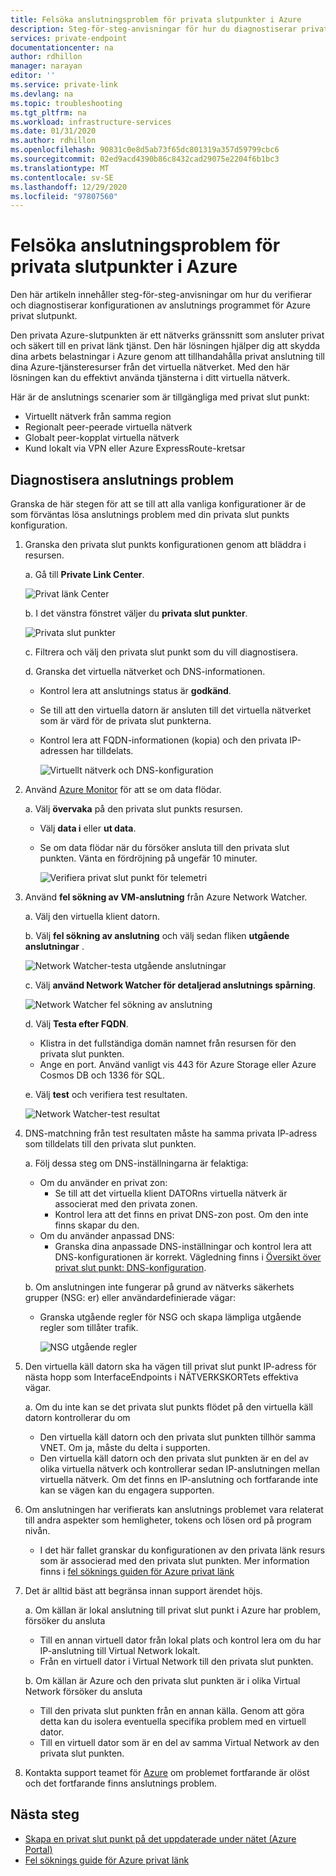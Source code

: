 ```yaml
---
title: Felsöka anslutningsproblem för privata slutpunkter i Azure
description: Steg-för-steg-anvisningar för hur du diagnostiserar privat slut punkts anslutning
services: private-endpoint
documentationcenter: na
author: rdhillon
manager: narayan
editor: ''
ms.service: private-link
ms.devlang: na
ms.topic: troubleshooting
ms.tgt_pltfrm: na
ms.workload: infrastructure-services
ms.date: 01/31/2020
ms.author: rdhillon
ms.openlocfilehash: 90831c0e8d5ab73f65dc801319a357d59799cbc6
ms.sourcegitcommit: 02ed9acd4390b86c8432cad29075e2204f6b1bc3
ms.translationtype: MT
ms.contentlocale: sv-SE
ms.lasthandoff: 12/29/2020
ms.locfileid: "97807560"
---
```

# <a name="troubleshoot-azure-private-endpoint-connectivity-problems"></a>Felsöka anslutningsproblem för privata slutpunkter i Azure

Den här artikeln innehåller steg-för-steg-anvisningar om hur du verifierar och diagnostiserar konfigurationen av anslutnings programmet för Azure privat slutpunkt.

Den privata Azure-slutpunkten är ett nätverks gränssnitt som ansluter privat och säkert till en privat länk tjänst. Den här lösningen hjälper dig att skydda dina arbets belastningar i Azure genom att tillhandahålla privat anslutning till dina Azure-tjänsteresurser från det virtuella nätverket. Med den här lösningen kan du effektivt använda tjänsterna i ditt virtuella nätverk.

Här är de anslutnings scenarier som är tillgängliga med privat slut punkt:

- Virtuellt nätverk från samma region
- Regionalt peer-peerade virtuella nätverk
- Globalt peer-kopplat virtuella nätverk
- Kund lokalt via VPN eller Azure ExpressRoute-kretsar

## <a name="diagnose-connectivity-problems"></a>Diagnostisera anslutnings problem 

Granska de här stegen för att se till att alla vanliga konfigurationer är de som förväntas lösa anslutnings problem med din privata slut punkts konfiguration.

1. Granska den privata slut punkts konfigurationen genom att bläddra i resursen.

    a. Gå till **Private Link Center**.

      ![Privat länk Center](./media/private-endpoint-tsg/private-link-center.png)

    b. I det vänstra fönstret väljer du **privata slut punkter**.
    
      ![Privata slut punkter](./media/private-endpoint-tsg/private-endpoints.png)

    c. Filtrera och välj den privata slut punkt som du vill diagnostisera.

    d. Granska det virtuella nätverket och DNS-informationen.
     - Kontrol lera att anslutnings status är **godkänd**.
     - Se till att den virtuella datorn är ansluten till det virtuella nätverket som är värd för de privata slut punkterna.
     - Kontrol lera att FQDN-informationen (kopia) och den privata IP-adressen har tilldelats.
    
       ![Virtuellt nätverk och DNS-konfiguration](./media/private-endpoint-tsg/vnet-dns-configuration.png)
    
1. Använd [Azure Monitor](../azure-monitor/overview.md) för att se om data flödar.

    a. Välj **övervaka** på den privata slut punkts resursen.
     - Välj **data i** eller **ut data**. 
     - Se om data flödar när du försöker ansluta till den privata slut punkten. Vänta en fördröjning på ungefär 10 minuter.
    
       ![Verifiera privat slut punkt för telemetri](./media/private-endpoint-tsg/private-endpoint-monitor.png)

1.  Använd **fel sökning av VM-anslutning** från Azure Network Watcher.

    a. Välj den virtuella klient datorn.

    b. Välj **fel sökning av anslutning** och välj sedan fliken **utgående anslutningar** .
    
      ![Network Watcher-testa utgående anslutningar](./media/private-endpoint-tsg/network-watcher-outbound-connection.png)
    
    c. Välj **använd Network Watcher för detaljerad anslutnings spårning**.
    
      ![Network Watcher fel sökning av anslutning](./media/private-endpoint-tsg/network-watcher-connection-troubleshoot.png)

    d. Välj **Testa efter FQDN**.
     - Klistra in det fullständiga domän namnet från resursen för den privata slut punkten.
     - Ange en port. Använd vanligt vis 443 för Azure Storage eller Azure Cosmos DB och 1336 för SQL.

    e. Välj **test** och verifiera test resultaten.
    
      ![Network Watcher-test resultat](./media/private-endpoint-tsg/network-watcher-test-results.png)
    
        
1. DNS-matchning från test resultaten måste ha samma privata IP-adress som tilldelats till den privata slut punkten.

    a. Följ dessa steg om DNS-inställningarna är felaktiga:
     - Om du använder en privat zon: 
       - Se till att det virtuella klient DATORns virtuella nätverk är associerat med den privata zonen.
       - Kontrol lera att det finns en privat DNS-zon post. Om den inte finns skapar du den.
     - Om du använder anpassad DNS:
       - Granska dina anpassade DNS-inställningar och kontrol lera att DNS-konfigurationen är korrekt.
       Vägledning finns i [Översikt över privat slut punkt: DNS-konfiguration](./private-endpoint-overview.md#dns-configuration).

    b. Om anslutningen inte fungerar på grund av nätverks säkerhets grupper (NSG: er) eller användardefinierade vägar:
     - Granska utgående regler för NSG och skapa lämpliga utgående regler som tillåter trafik.
    
       ![NSG utgående regler](./media/private-endpoint-tsg/nsg-outbound-rules.png)

1. Den virtuella käll datorn ska ha vägen till privat slut punkt IP-adress för nästa hopp som InterfaceEndpoints i NÄTVERKSKORTets effektiva vägar. 

    a. Om du inte kan se det privata slut punkts flödet på den virtuella käll datorn kontrollerar du om 
     - Den virtuella käll datorn och den privata slut punkten tillhör samma VNET. Om ja, måste du delta i supporten. 
     - Den virtuella käll datorn och den privata slut punkten är en del av olika virtuella nätverk och kontrollerar sedan IP-anslutningen mellan virtuella nätverk. Om det finns en IP-anslutning och fortfarande inte kan se vägen kan du engagera supporten. 

1. Om anslutningen har verifierats kan anslutnings problemet vara relaterat till andra aspekter som hemligheter, tokens och lösen ord på program nivån.
   - I det här fallet granskar du konfigurationen av den privata länk resurs som är associerad med den privata slut punkten. Mer information finns i [fel söknings guiden för Azure privat länk](troubleshoot-private-link-connectivity.md)
   
1. Det är alltid bäst att begränsa innan support ärendet höjs. 

    a. Om källan är lokal anslutning till privat slut punkt i Azure har problem, försöker du ansluta 
      - Till en annan virtuell dator från lokal plats och kontrol lera om du har IP-anslutning till Virtual Network lokalt. 
      - Från en virtuell dator i Virtual Network till den privata slut punkten.
      
    b. Om källan är Azure och den privata slut punkten är i olika Virtual Network försöker du ansluta 
      - Till den privata slut punkten från en annan källa. Genom att göra detta kan du isolera eventuella specifika problem med en virtuell dator. 
      - Till en virtuell dator som är en del av samma Virtual Network av den privata slut punkten.  

1. Kontakta support teamet för [Azure](https://ms.portal.azure.com/#blade/Microsoft_Azure_Support/HelpAndSupportBlade/overview) om problemet fortfarande är olöst och det fortfarande finns anslutnings problem.

## <a name="next-steps"></a>Nästa steg

 * [Skapa en privat slut punkt på det uppdaterade under nätet (Azure Portal)](./create-private-endpoint-portal.md)
 * [Fel söknings guide för Azure privat länk](troubleshoot-private-link-connectivity.md)
